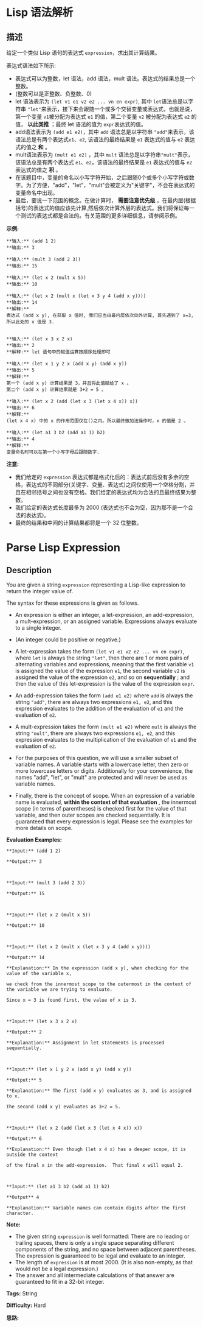 # Lisp 语法解析

## 描述

给定一个类似 Lisp 语句的表达式 `expression`，求出其计算结果。

表达式语法如下所示:

  * 表达式可以为整数，let 语法，add 语法，mult 语法。表达式的结果总是一个整数。
  * (整数可以是正整数、负整数、0)
  * let 语法表示为 `(let v1 e1 v2 e2 ... vn en expr)`, 其中 `let`语法总是以字符串 `"let"`来表示，接下来会跟随一个或多个交替变量或表达式，也就是说，第一个变量 `v1`被分配为表达式 `e1` 的值，第二个变量 `v2` 被分配为表达式 `e2` 的值， **以此类推** ；最终 let 语法的值为 `expr`表达式的值。
  * add语法表示为 `(add e1 e2)`，其中 `add` 语法总是以字符串 `"add"`来表示，该语法总是有两个表达式`e1`、`e2`, 该语法的最终结果是 `e1` 表达式的值与 `e2` 表达式的值之 **和** 。
  * mult语法表示为 `(mult e1 e2)` ，其中 `mult` 语法总是以字符串`"mult"`表示， 该语法总是有两个表达式 `e1`、`e2`，该语法的最终结果是 `e1` 表达式的值与 `e2` 表达式的值之 **积** 。
  * 在该题目中，变量的命名以小写字符开始，之后跟随0个或多个小写字符或数字。为了方便，"add"，"let"，"mult"会被定义为"关键字"，不会在表达式的变量命名中出现。
  * 最后，要说一下范围的概念。在做计算时， **需要注意优先级** ，在最内层(根据括号)的表达式的值应该先计算,然后依次计算外层的表达式。我们将保证每一个测试的表达式都是合法的。有关范围的更多详细信息，请参阅示例。



**示例:**

    
    
    **输入:** (add 1 2)
    **输出:** 3
    
    **输入:** (mult 3 (add 2 3))
    **输出:** 15
    
    **输入:** (let x 2 (mult x 5))
    **输出:** 10
    
    **输入:** (let x 2 (mult x (let x 3 y 4 (add x y))))
    **输出:** 14
    **解释:** 
    表达式 (add x y), 在获取 x 值时, 我们应当由最内层依次向外计算, 首先遇到了 x=3, 所以此处的 x 值是 3.
    
    
    **输入:** (let x 3 x 2 x)
    **输出:** 2
    **解释:** let 语句中的赋值运算按顺序处理即可
    
    **输入:** (let x 1 y 2 x (add x y) (add x y))
    **输出:** 5
    **解释:** 
    第一个 (add x y) 计算结果是 3，并且将此值赋给了 x 。
    第二个 (add x y) 计算结果就是 3+2 = 5 。
    
    **输入:** (let x 2 (add (let x 3 (let x 4 x)) x))
    **输出:** 6
    **解释:** 
    (let x 4 x) 中的 x 的作用范围仅在()之内。所以最终做加法操作时，x 的值是 2 。
    
    **输入:** (let a1 3 b2 (add a1 1) b2) 
    **输出:** 4
    **解释:** 
    变量命名时可以在第一个小写字母后跟随数字.
    
    



**注意:**

  * 我们给定的 `expression` 表达式都是格式化后的：表达式前后没有多余的空格，表达式的不同部分(关键字、变量、表达式)之间仅使用一个空格分割，并且在相邻括号之间也没有空格。我们给定的表达式均为合法的且最终结果为整数。
  * 我们给定的表达式长度最多为 2000 (表达式也不会为空，因为那不是一个合法的表达式)。
  * 最终的结果和中间的计算结果都将是一个 32 位整数。





# Parse Lisp Expression

## Description



You are given a string `expression` representing a Lisp-like expression to return the integer value of.

The syntax for these expressions is given as follows.

* An expression is either an integer, a let-expression, an add-expression, a mult-expression, or an assigned variable. Expressions always evaluate to a single integer.

* (An integer could be positive or negative.)

* A let-expression takes the form `(let v1 e1 v2 e2 ... vn en expr)`, where `let` is always the string `"let"`, then there are 1 or more pairs of alternating variables and expressions, meaning that the first variable `v1` is assigned the value of the expression `e1`, the second variable `v2` is assigned the value of the expression `e2`, and so on **sequentially** ; and then the value of this let-expression is the value of the expression `expr`.

* An add-expression takes the form `(add e1 e2)` where `add` is always the string `"add"`, there are always two expressions `e1, e2`, and this expression evaluates to the addition of the evaluation of `e1` and the evaluation of `e2`.

* A mult-expression takes the form `(mult e1 e2)` where `mult` is always the string `"mult"`, there are always two expressions `e1, e2`, and this expression evaluates to the multiplication of the evaluation of `e1` and the evaluation of `e2`.

* For the purposes of this question, we will use a smaller subset of variable names. A variable starts with a lowercase letter, then zero or more lowercase letters or digits. Additionally for your convenience, the names "add", "let", or "mult" are protected and will never be used as variable names.

* Finally, there is the concept of scope. When an expression of a variable name is evaluated, **within the context of that evaluation** , the innermost scope (in terms of parentheses) is checked first for the value of that variable, and then outer scopes are checked sequentially. It is guaranteed that every expression is legal. Please see the examples for more details on scope.

**Evaluation Examples:**  

    
    
    **Input:** (add 1 2)
    **Output:** 3
    
    **Input:** (mult 3 (add 2 3))
    **Output:** 15
    
    **Input:** (let x 2 (mult x 5))
    **Output:** 10
    
    **Input:** (let x 2 (mult x (let x 3 y 4 (add x y))))
    **Output:** 14
    **Explanation:** In the expression (add x y), when checking for the value of the variable x,
    we check from the innermost scope to the outermost in the context of the variable we are trying to evaluate.
    Since x = 3 is found first, the value of x is 3.
    
    **Input:** (let x 3 x 2 x)
    **Output:** 2
    **Explanation:** Assignment in let statements is processed sequentially.
    
    **Input:** (let x 1 y 2 x (add x y) (add x y))
    **Output:** 5
    **Explanation:** The first (add x y) evaluates as 3, and is assigned to x.
    The second (add x y) evaluates as 3+2 = 5.
    
    **Input:** (let x 2 (add (let x 3 (let x 4 x)) x))
    **Output:** 6
    **Explanation:** Even though (let x 4 x) has a deeper scope, it is outside the context
    of the final x in the add-expression.  That final x will equal 2.
    
    **Input:** (let a1 3 b2 (add a1 1) b2) 
    **Output** 4
    **Explanation:** Variable names can contain digits after the first character.
    
    

**Note:**

* The given string `expression` is well formatted: There are no leading or trailing spaces, there is only a single space separating different components of the string, and no space between adjacent parentheses. The expression is guaranteed to be legal and evaluate to an integer.
* The length of `expression` is at most 2000. (It is also non-empty, as that would not be a legal expression.)
* The answer and all intermediate calculations of that answer are guaranteed to fit in a 32-bit integer.


**Tags:** String

**Difficulty:** Hard

**思路:**
